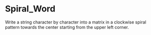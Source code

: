 # Spiral_Word
Write a string character by character into a matrix in a clockwise spiral pattern towards the center starting from the upper left corner.
